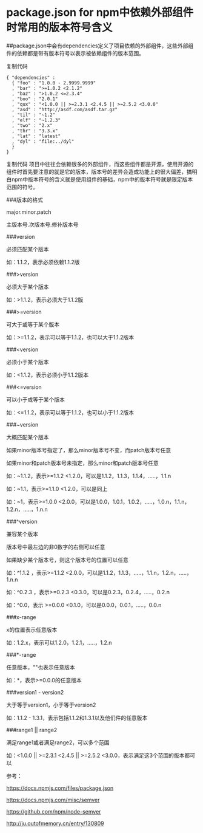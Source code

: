 # package.json for npm中依赖外部组件时常用的版本符号含义

##package.json中会有dependencies定义了项目依赖的外部组件，这些外部组件的依赖都是带有版本符号以表示被依赖组件的版本范围。

复制代码
```
{ "dependencies" :
  { "foo" : "1.0.0 - 2.9999.9999"
  , "bar" : ">=1.0.2 <2.1.2"
  , "baz" : ">1.0.2 <=2.3.4"
  , "boo" : "2.0.1"
  , "qux" : "<1.0.0 || >=2.3.1 <2.4.5 || >=2.5.2 <3.0.0"
  , "asd" : "http://asdf.com/asdf.tar.gz"
  , "til" : "~1.2"
  , "elf" : "~1.2.3"
  , "two" : "2.x"
  , "thr" : "3.3.x"
  , "lat" : "latest"
  , "dyl" : "file:../dyl"
  }
}
```
复制代码
项目中往往会依赖很多的外部组件，而这些组件都是开源，使用开源的组件时首先要注意的就是它的版本，版本号的差异会造成功能上的很大偏差，搞明白npm中版本符号的含义就是使用组件的基础，npm中的版本符号就是限定版本范围的符号。

 

###版本的格式

major.minor.patch

主版本号.次版本号.修补版本号

 

###version

必须匹配某个版本

如：1.1.2，表示必须依赖1.1.2版

 

###>version

必须大于某个版本

如：>1.1.2，表示必须大于1.1.2版

 

###>=version

可大于或等于某个版本

如：>=1.1.2，表示可以等于1.1.2，也可以大于1.1.2版本

 

###<version

必须小于某个版本 

如：<1.1.2，表示必须小于1.1.2版本

 

###<=version

可以小于或等于某个版本

如：<=1.1.2，表示可以等于1.1.2，也可以小于1.1.2版本

 

###~version

大概匹配某个版本

如果minor版本号指定了，那么minor版本号不变，而patch版本号任意

如果minor和patch版本号未指定，那么minor和patch版本号任意

如：~1.1.2，表示>=1.1.2 <1.2.0，可以是1.1.2，1.1.3，1.1.4，.....，1.1.n 

如：~1.1，表示>=1.1.0 <1.2.0，可以是同上

如：~1，表示>=1.0.0 <2.0.0，可以是1.0.0，1.0.1，1.0.2，.....，1.0.n，1.1.n，1.2.n，.....，1.n.n

 

###^version

兼容某个版本

版本号中最左边的非0数字的右侧可以任意

如果缺少某个版本号，则这个版本号的位置可以任意

如：^1.1.2 ，表示>=1.1.2 <2.0.0，可以是1.1.2，1.1.3，.....，1.1.n，1.2.n，.....，1.n.n

如：^0.2.3 ，表示>=0.2.3 <0.3.0，可以是0.2.3，0.2.4，.....，0.2.n

如：^0.0，表示 >=0.0.0 <0.1.0，可以是0.0.0，0.0.1，.....，0.0.n

 

###x-range

x的位置表示任意版本

如：1.2.x，表示可以1.2.0，1.2.1，.....，1.2.n

 

###*-range

任意版本，""也表示任意版本

如：*，表示>=0.0.0的任意版本

 

###version1 - version2

大于等于version1，小于等于version2

如：1.1.2 - 1.3.1，表示包括1.1.2和1.3.1以及他们件的任意版本

 

###range1 || range2

满足range1或者满足range2，可以多个范围

如：<1.0.0 || >=2.3.1 <2.4.5 || >=2.5.2 <3.0.0，表示满足这3个范围的版本都可以

 

参考：

https://docs.npmjs.com/files/package.json

https://docs.npmjs.com/misc/semver

https://github.com/npm/node-semver

http://ju.outofmemory.cn/entry/130809

